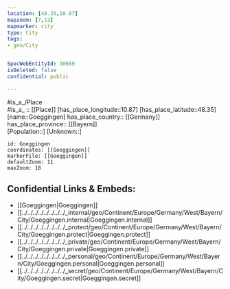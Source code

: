 ```yaml
---
location: [48.35,10.87] 
mapzoom: [7,12] 
mapmarker: city 
type: City
tags:
- geo/City


SpocWebEntityId: 30669
isDeleted: false
confidential: public

---
```

#is_a_/Place  
#is_a_ :: [[Place]] 
[has_place_longitude::10.87] 
[has_place_latitude::48.35] 
[name::Goeggingen] 
has_place_country:: [[Germany]]  
has_place_province:: [[Bayern]]  
[Population::] 
[Unknown::] 


```leaflet
id: Goeggingen
coordinates: [[Goeggingen]] 
markerFile: [[Goeggingen]] 
defaultZoom: 11 
maxZoom: 18
```


## Confidential Links & Embeds: 
- [[Goeggingen|Goeggingen]]  
- [[../../../../../../../../_internal/geo/Continent/Europe/Germany/West/Bayern/City/Goeggingen.internal|Goeggingen.internal]] 
- [[../../../../../../../../_protect/geo/Continent/Europe/Germany/West/Bayern/City/Goeggingen.protect|Goeggingen.protect]] 
- [[../../../../../../../../_private/geo/Continent/Europe/Germany/West/Bayern/City/Goeggingen.private|Goeggingen.private]] 
- [[../../../../../../../../_personal/geo/Continent/Europe/Germany/West/Bayern/City/Goeggingen.personal|Goeggingen.personal]] 
- [[../../../../../../../../_secret/geo/Continent/Europe/Germany/West/Bayern/City/Goeggingen.secret|Goeggingen.secret]] 
